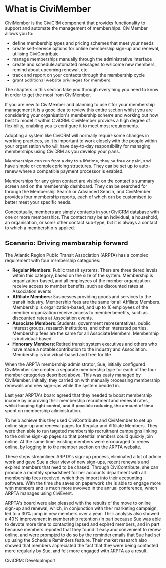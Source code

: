 What is CiviMember
==================

CiviMember is the CiviCRM component that provides functionality to
support and automate the management of memberships. CiviMember allows
you to:

-   define membership types and pricing schemes that meet your needs
-   create self-service options for online membership sign-up and
    renewal, utilising CiviContribute
-   manage memberships manually through the administrative interface
-   create and schedule automated messages to welcome new members,
    remind about upcoming renewal, etc.
-   track and report on your contacts through the membership cycle  
-   grant additional website privileges for members.

The chapters in this section take you through everything you need to
know in order to get the most from CiviMember.

If you are new to CiviMember and planning to use it for your membership
management it is a good idea to review this entire section whilst you
are considering your organisation's membership scheme and working out
how best to model it within CiviCRM. CiviMember provides a high degree
of flexibility, enabling you to configure it to meet most requirements.

Adopting a system like CiviCRM will normally require some changes in
working practices, so it is important to work closely with the people
within your organisation who will have day-to-day responsibility for
managing memberships using CiviCRM as you develop your plans.

Memberships can run from a day to a lifetime, they be free or paid, and
have simple or complex pricing structures. They can be set up to
auto-renew where a compatible payment processor is enabled.

Memberships for any given contact are visible on the contact's summary
screen and on the membership dashboard. They can be searched for through
the Membership Search or Advanced Search, and CiviMember provides four
membership reports, each of which can be customised to better meet your
specific needs.

Conceptually, members are simply contacts in your CiviCRM database with
one or more memberships. The contact may be an individual, a household,
an organisation, or some other contact sub-type, but it is always a
contact to which a membership is applied.

Scenario: Driving membership forward
------------------------------------

The Atlantic Region Public Transit Association (ARPTA) has a complex
requirement with four membership categories:

-   **Regular Members:** Public transit systems. There are three tiered
    levels within this category, based on the size of the system.
    Membership is organization-based, and all employees of the member
    organization receive access to member benefits, such as discounted
    rates at Association events.
-   **Affiliate Members:** Businesses providing goods and services to
    the transit industry. Membership fees are the same for all Affiliate
    Members. Membership is organization-based, and up to 10 employees of
    the member organization receive access to member benefits, such as
    discounted rates at Association events.
-   **Associate Members:** Students, government representatives, public
    interest groups, research institutions, and other interested
    parties. Membership fees are the same for all Associate Members.
    Membership is individual-based.
-   **Honorary Members:** Retired transit system executives and others
    who have made a notable contribution to the industry and
    Association. Membership is individual-based and free for life.

When the ARPTA membership administrator, Sue, initially configured
CiviMember she created a separate membership type for each of the four
member categories described above. This was easily managed by
CiviMember. Initially, they carried on with manually processing
membership renewals and new sign-ups while the system bedded in. 

Last year ARPTA's board agreed that they needed to boost membership
income by improving their membership recruitment and renewal rates,
whilst keeping tight control, and if possible reducing, the amount of
time spent on membership administration.

To help achieve this they used CiviContribute and CiviMember to set up
online sign-up and renewal pages for Regular and Affiliate Members. They
were then able to run targeted membership recruitment campaigns linking
to the online sign-up pages so that potential members could quickly join
online. At the same time, existing members were encouraged to renew
online, by logging in to the member section on the ARPTA website.

These steps streamlined ARPTA's sign-up process, eliminated a lot of
admin work and gave Sue a clear view of new sign-ups, recent renewals
and expired members that need to be chased. Through CiviContribute, she
can produce a monthly spreadsheet for her accounts department with all
membership fees received, which they import into their accounting
software. With the time she saves on paperwork she is able to engage
more with members and is much more involved in the annual conference,
which ARPTA manages using CiviEvent.

ARPTA's board were also pleased with the results of the move to online
sign-up and renewal, which, in conjunction with their marketing
campaign, led to a 30% jump in new members over a year. Their analysis
also showed a 40% improvement in membership retention (in part because
Sue was able to devote more time to contacting lapsed and expired
members, and in part because members reported that they found it easy
and convenient to renew online, and were prompted to do so by the
reminder emails that Sue had set up using the Schedule Reminders
feature. Their market research also showed that members appreciated the
fact that they were being contacted more regularly by Sue, and felt more
engaged with ARPTA as a result.

CiviCRM: DevelopImport
